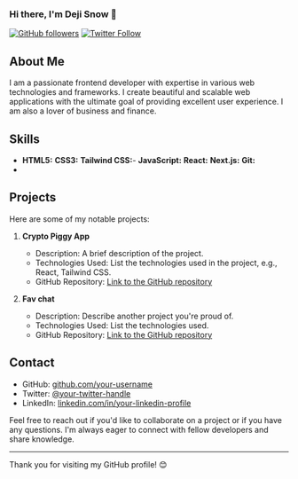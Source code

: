 ### Hi there, I'm Deji Snow 👋

<!--
**dejisnow/dejisnow** is a ✨ _special_ ✨ repository because its `README.md` (this file) appears on your GitHub profile.

Here are some ideas to get you started:

- 🔭 I’m currently working on ...
- 🌱 I’m currently learning ...
- 👯 I’m looking to collaborate on ...
- 🤔 I’m looking for help with ...
- 💬 Ask me about ...
- 📫 How to reach me: ...
- 😄 Pronouns: ...
- ⚡ Fun fact: ...
-->


[![GitHub followers](https://img.shields.io/github/followers/your-username?label=Follow&style=social)](https://github.com/your-username)
[![Twitter Follow](https://img.shields.io/twitter/follow/your-twitter-handle?style=social)](https://twitter.com/your-twitter-handle)

## About Me

I am a passionate frontend developer with expertise in various web technologies and frameworks. I create beautiful and scalable web applications with the ultimate goal of providing excellent user experience. I am also a lover of business and finance. 

## Skills

- **HTML5:**  **CSS3:**  **Tailwind CSS:**- **JavaScript:**  **React:** **Next.js:**  **Git:**
- 
## Projects

Here are some of my notable projects:

1. **Crypto Piggy App**
   - Description: A brief description of the project.
   - Technologies Used: List the technologies used in the project, e.g., React, Tailwind CSS.
   - GitHub Repository: [Link to the GitHub repository](https://github.com/your-username/project-repo)

2. **Fav chat**
   - Description: Describe another project you're proud of.
   - Technologies Used: List the technologies used.
   - GitHub Repository: [Link to the GitHub repository](https://github.com/your-username/another-project-repo)

## Contact

- GitHub: [github.com/your-username](https://github.com/your-username)
- Twitter: [@your-twitter-handle](https://twitter.com/your-twitter-handle)
- LinkedIn: [linkedin.com/in/your-linkedin-profile](https://linkedin.com/in/your-linkedin-profile)

Feel free to reach out if you'd like to collaborate on a project or if you have any questions. I'm always eager to connect with fellow developers and share knowledge.

---

Thank you for visiting my GitHub profile! 😊
